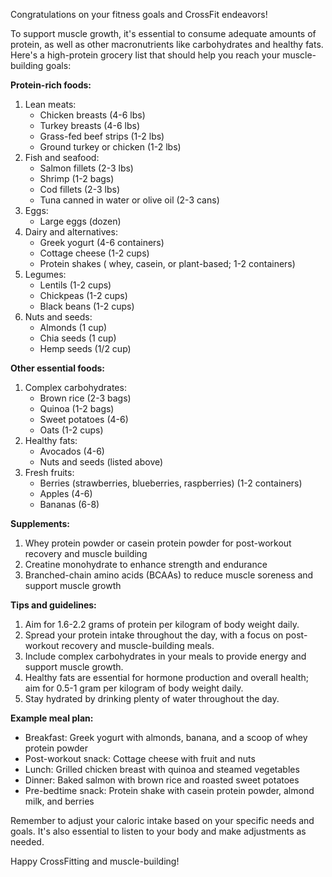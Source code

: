 Congratulations on your fitness goals and CrossFit endeavors!

To support muscle growth, it's essential to consume adequate amounts of protein, as well as
other macronutrients like carbohydrates and healthy fats. Here's a high-protein grocery list
that should help you reach your muscle-building goals:

**Protein-rich foods:**

1. Lean meats:
	* Chicken breasts (4-6 lbs)
	* Turkey breasts (4-6 lbs)
	* Grass-fed beef strips (1-2 lbs)
	* Ground turkey or chicken (1-2 lbs)
2. Fish and seafood:
	* Salmon fillets (2-3 lbs)
	* Shrimp (1-2 bags)
	* Cod fillets (2-3 lbs)
	* Tuna canned in water or olive oil (2-3 cans)
3. Eggs:
	* Large eggs (dozen)
4. Dairy and alternatives:
	* Greek yogurt (4-6 containers)
	* Cottage cheese (1-2 cups)
	* Protein shakes ( whey, casein, or plant-based; 1-2 containers)
5. Legumes:
	* Lentils (1-2 cups)
	* Chickpeas (1-2 cups)
	* Black beans (1-2 cups)
6. Nuts and seeds:
	* Almonds (1 cup)
	* Chia seeds (1 cup)
	* Hemp seeds (1/2 cup)

**Other essential foods:**

1. Complex carbohydrates:
	* Brown rice (2-3 bags)
	* Quinoa (1-2 bags)
	* Sweet potatoes (4-6)
	* Oats (1-2 cups)
2. Healthy fats:
	* Avocados (4-6)
	* Nuts and seeds (listed above)
3. Fresh fruits:
	* Berries (strawberries, blueberries, raspberries) (1-2 containers)
	* Apples (4-6)
	* Bananas (6-8)

**Supplements:**

1. Whey protein powder or casein protein powder for post-workout recovery and muscle building
2. Creatine monohydrate to enhance strength and endurance
3. Branched-chain amino acids (BCAAs) to reduce muscle soreness and support muscle growth

**Tips and guidelines:**

1. Aim for 1.6-2.2 grams of protein per kilogram of body weight daily.
2. Spread your protein intake throughout the day, with a focus on post-workout recovery and
muscle-building meals.
3. Include complex carbohydrates in your meals to provide energy and support muscle growth.
4. Healthy fats are essential for hormone production and overall health; aim for 0.5-1 gram per
kilogram of body weight daily.
5. Stay hydrated by drinking plenty of water throughout the day.

**Example meal plan:**

* Breakfast: Greek yogurt with almonds, banana, and a scoop of whey protein powder
* Post-workout snack: Cottage cheese with fruit and nuts
* Lunch: Grilled chicken breast with quinoa and steamed vegetables
* Dinner: Baked salmon with brown rice and roasted sweet potatoes
* Pre-bedtime snack: Protein shake with casein protein powder, almond milk, and berries

Remember to adjust your caloric intake based on your specific needs and goals. It's also
essential to listen to your body and make adjustments as needed.

Happy CrossFitting and muscle-building!